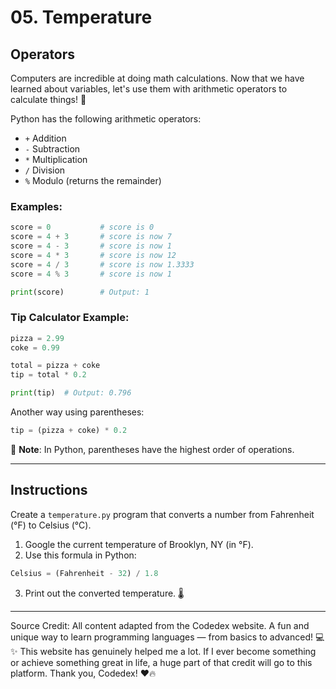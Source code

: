 # 05. Temperature

## Operators

Computers are incredible at doing math calculations. Now that we have learned about variables, let's use them with arithmetic operators to calculate things! 🔢

Python has the following arithmetic operators:

- `+` Addition  
- `-` Subtraction  
- `*` Multiplication  
- `/` Division  
- `%` Modulo (returns the remainder)

### Examples:

```python
score = 0           # score is 0
score = 4 + 3       # score is now 7
score = 4 - 3       # score is now 1
score = 4 * 3       # score is now 12
score = 4 / 3       # score is now 1.3333
score = 4 % 3       # score is now 1

print(score)        # Output: 1
```

### Tip Calculator Example:

```python
pizza = 2.99
coke = 0.99

total = pizza + coke
tip = total * 0.2

print(tip)  # Output: 0.796
```

Another way using parentheses:

```python
tip = (pizza + coke) * 0.2
```

🧠 **Note**: In Python, parentheses have the highest order of operations.

---

## Instructions

Create a `temperature.py` program that converts a number from Fahrenheit (°F) to Celsius (°C).

1. Google the current temperature of Brooklyn, NY (in °F).
2. Use this formula in Python:

```python
Celsius = (Fahrenheit - 32) / 1.8
```

3. Print out the converted temperature. 🌡️

---
Source Credit: All content adapted from the Codedex website. A fun and unique way to learn programming languages — from basics to advanced! 💻✨ This website has genuinely helped me a lot. If I ever become something or achieve something great in life, a huge part of that credit will go to this platform. Thank you, Codedex! ❤️🔥
